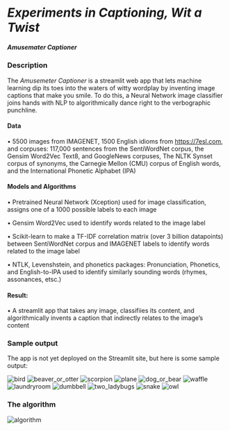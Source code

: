 # _Experiments in Captioning, Wit a Twist_
##### Amusemater Captioner


### Description

The _Amusemeter Captioner_ is a streamlit web app that lets machine learning dip its toes into the waters of witty wordplay by inventing image captions that make you smile. To do this, a Neural Network image classifier joins hands with NLP to algorithmically dance right to the verbographic punchline.

####  Data
• 5500 images from IMAGENET, 1500 English idioms from https://7esl.com, and corpuses: 117,000 sentences from the  SentiWordNet corpus, the Gensim Word2Vec Text8, and GoogleNews corpuses, The NLTK Synset corpus of synonyms, the Carnegie Mellon (CMU) corpus of English words, and the International Phonetic Alphabet (IPA)

#### Models and Algorithms
• Pretrained Neural Network (Xception) used for image classification, assigns one of a 1000 possible labels to each image

• Gensim Word2Vec used to identify words related to the image label

• Scikit-learn to make a TF-IDF correlation matrix (over 3 billion datapoints) between SentiWordNet corpus and IMAGENET labels to identify words related to the image label

• NTLK, Levenshstein, and phonetics packages: Pronunciation, Phonetics, and English-to-IPA used to identify similarly sounding words (rhymes, assonances, etsc.)

#### Result:
• A streamlit app that takes any image, classifiies its content, and algorithmically invents a caption that indirectly relates to the image’s content


### Sample output
The app is not yet deployed on the Streamlit site, but here is some sample output:

![bird](sample_output/bird.png)
![beaver_or_otter](sample_output/beaver_or_otter.png)
![scorpion](sample_output/scorpion.png)
![plane](sample_output/plane.png)
![dog_or_bear](sample_output/dog_or_bear.png)
![waffle](sample_output/waffle.png)
![laundryroom](sample_output/laundryroom.png)
![dumbbell](sample_output/dumbbell.png)
![two_ladybugs](sample_output/two_ladybugs.png)
![snake](sample_output/snake.png)
![owl](sample_output/owl.png)


### The algorithm

![algorithm](algorithm_diagram.png)
